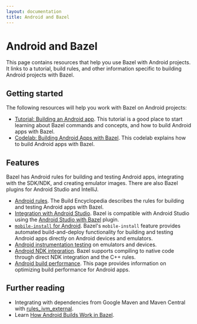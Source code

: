 ```yaml
---
layout: documentation
title: Android and Bazel
---
```


# Android and Bazel

This page contains resources that help you use Bazel with Android projects. It
links to a tutorial, build rules, and other information specific to building
Android projects with Bazel.

## Getting started

The following resources will help you work with Bazel on Android projects:

*  [Tutorial: Building an Android app](tutorial/android-app.html). This tutorial
   is a good place to start learning about Bazel commands and concepts, and how
   to build Android apps with Bazel.
*  [Codelab: Building Android Apps with Bazel](https://developer.android.com/codelabs/bazel-android-intro#0).
   This codelab explains how to build Android apps with Bazel.

## Features

Bazel has Android rules for building and testing Android apps, integrating with
the SDK/NDK, and creating emulator images. There are also Bazel plugins for
Android Studio and IntelliJ.

*  [Android rules](be/android.html). The Build Encyclopedia describes the rules
   for building and testing Android apps with Bazel.
*  [Integration with Android Studio](ide.html). Bazel is compatible with
   Android Studio using the [Android Studio with Bazel](https://ij.bazel.build/)
   plugin.
*  [`mobile-install` for Android](mobile-install.html). Bazel's `mobile-install`
   feature provides automated build-and-deploy functionality for building and
   testing Android apps directly on Android devices and emulators.
*  [Android instrumentation testing](android-instrumentation-test.html) on
   emulators and devices.
*  [Android NDK integration](android-ndk.html). Bazel supports compiling to
   native code through direct NDK integration and the C++ rules.
*  [Android build performance](android-build-performance.html). This page
   provides information on optimizing build performance for Android apps.

## Further reading

*  Integrating with dependencies from Google Maven and Maven Central with [rules_jvm_external](https://github.com/bazelbuild/rules_jvm_external).
*  Learn [How Android Builds Work in Bazel](https://blog.bazel.build/2018/02/14/how-android-builds-work-in-bazel.html).
